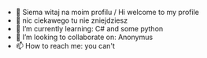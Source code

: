 - 👋 Siema witaj na moim profilu / Hi welcome to my profile
- 👀 nic ciekawego tu nie zniejdziesz
- 🌱 I’m currently learning: C# and some python
- 💞️ I’m looking to collaborate on: Anonymus
- 📫 How to reach me: you can't

<!---
chomikFajny/chomikFajny is a ✨ special ✨ repository because its `README.md` (this file) appears on your GitHub profile.
You can click the Preview link to take a look at your changes.
--->
